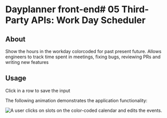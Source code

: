 # Dayplanner front-end# 05 Third-Party APIs: Work Day Scheduler

## About

Show the hours in the workday colorcoded for past present future.
Allows engineers to track time spent in meetings, fixing bugs, reviewing PRs and writing new features


## Usage

Click in a row to save the input

The following animation demonstrates the application functionality:

![A user clicks on slots on the color-coded calendar and edits the events.](./Assets/05-third-party-apis-homework-demo.gif)

